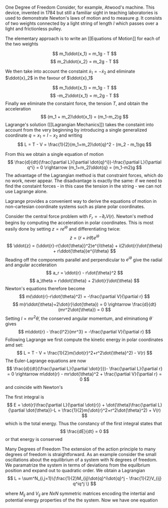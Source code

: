 One Degree of Freedom
Consider, for example, Atwood's machine. This device, invented in 1784 but still a familiar sight in teaching laboratories is used to demonstrate Newton's laws of motion and to measure $g$. It consists of two weights connected by a light string of length $l$ which passes over a light and frictionless pulley. 

The elementary approach is to write an [[Equations of Motion]] for each of the two weights

$$
m_1\ddot{x_1} = m_1g - T
$$
$$
m_2\ddot{x_2} = m_2g - T
$$

We then take into account the constaint $\dot{x}_1 = -\dot{x}_2$ and eliminate $\ddot{x}_2$ in the favour of $\ddot{x}_1$

$$
m_1\ddot{x_1} = m_1g - T
$$
$$
-m_2\ddot{x_1} = m_2g - T
$$
Finally we eliminate the constaint force, the tension $T$, and obtain the acceleration 
$$
(m_1 + m_2)\ddot{x_1} = (m_1-m_2)g
$$
Lagrange's solution ([[Lagrangian Mechanics]]) takes the constaint into account from the very beginning by introducing a single generalized coordinate $q = x_1 = l - x_2$ and writing 
$$
L = T - V = \frac{1}{2}(m_1+m_2)\dot{q}^2 - (m_2 - m_1)gq
$$

From this we obtain a single equation of motion
$$
\frac{d}{dt}(\frac{\partial L}{\partial \dot{q}^i})-\frac{\partial L}{\partial q^i} = 0 \rightarrow (m_1+m_2)\ddot{q} = (m_1-m2)g
$$
The advantage of the Lagrangian method is that constraint forces, which do no work, never appear. The disadvantage is exactly the same: if we need to find the constaint forces - in this case the tension in the string - we can not use Lagrange alone. 

Lagrange provides a convenient way to derive the equations of motion in non-cartesian coordinate systems such as plane polar coordinates.

Consider the central force problem with $F_r = - \partial_r V(r)$. Newton's method begins by computing the acceleration in polar coordinates. This is most easily done by setting $z=re^{i\theta}$ and differentiating twice: 
$$
\dot{z} = (\dot{r}+ir{\dot{\theta}})e^{i\theta}
$$
$$
\ddot{z} = (\ddot{r}-r{\dot{\theta}}^2)e^{i\theta} + i(2\dot{r}\dot{\theta} + r\ddot{\theta})e^{i\theta}
$$
Reading off the components parallel and perpendicular to $e^{i\theta}$ give the radial and angular acceleration
$$
a_r = \ddot{r} - r\dot{\theta}^2
$$
$$
a_\theta = r\ddot{\theta} + 2\dot{r}\dot{\theta}
$$
Newton's equations therefore become
$$
m(\ddot{r}-r\dot{\theta}^2) = -\frac{\partial V}{\partial r}
$$
$$
m(r\ddot{\theta}+2\dot{r}\dot{\theta}) = 0 \rightarrow \frac{d}{dt}(mr^2\dot{\theta}) = 0
$$
Setting $l=mr^2 \dot{\theta}$, the conserved angular momentum, and elminationg $\dot{\theta}$ gives 
$$
m\ddot{r} - \frac{l^2}{mr^3} = -\frac{\partial V}{\partial r}
$$
Following Lagrange we first compute the kinetic energy in polar coordinates amd set:
$$
L = T - V = \frac{1}{2}m(\dot{r}^2+r^2\dot{\theta}^2) - V(r)
$$
The Euler-Lagrange equations are now
$$
\frac{d}{dt}(\frac{\partial L}{\partial \dot{r}})- \frac{\partial L}{\partial r} = 0 \rightarrow m\ddot{r} - mr\dot{\theta}^2 + \frac{\partial V}{\partial r} = 0
$$
and coincide with Newton's

The first integral is 
$$
E = \dot{r}\frac{\partial L}{\partial \dot{r}} + \dot{\theta}\frac{\partial L}{\partial \dot{\theta}}-L = \frac{1}{2}m(\dot{r}^2+r^2\dot{\theta}^2) + V(r)
$$
which is the total energy. Thus the constancy of the first integral states that 
$$
\frac{dE}{dt} = 0
$$
or that energy is conserved

Many Degrees of Freedom
The extension of the action principle to many degrees of freedom is straightforward. As an example consider the small oscillations about the equilibrium of a system with N degrees of freedom. We paramatrize the system in terms of deviations from the equilbrium position and expand out to quadratic order. We obtain a Lagrangian 
$$
L = \sum^N_{i,j=1}\{\frac{1}{2}M_{ij}\dot{q}^i\dot{q}^j - \frac{1}{2}V_{ij} q^iq^j \}
$$

where $M_{ij}$ and $V_{ij}$ are $NxN$ symmetric matrices encoding the intertial and potential energy properties of the the system. Now we have one equation
